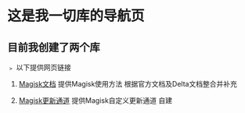 # 这是我一切库的导航页

## 目前我创建了两个库

﹥ 以下提供网页链接

1. [Magisk文档](https://chouge1huao.github.io/MagiskDocument/)
提供Magisk使用方法
根据官方文档及Delta文档整合并补充

2. [Magisk更新通道](https://chouge1huao.github.io/Magiskcustomchannel/)
提供Magisk自定义更新通道
自建